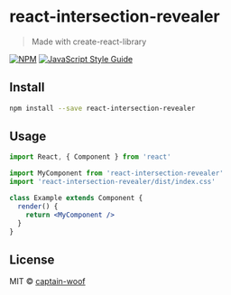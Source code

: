 # react-intersection-revealer

> Made with create-react-library

[![NPM](https://img.shields.io/npm/v/react-intersection-revealer.svg)](https://www.npmjs.com/package/react-intersection-revealer) [![JavaScript Style Guide](https://img.shields.io/badge/code_style-standard-brightgreen.svg)](https://standardjs.com)

## Install

```bash
npm install --save react-intersection-revealer
```

## Usage

```jsx
import React, { Component } from 'react'

import MyComponent from 'react-intersection-revealer'
import 'react-intersection-revealer/dist/index.css'

class Example extends Component {
  render() {
    return <MyComponent />
  }
}
```

## License

MIT © [captain-woof](https://github.com/captain-woof)
